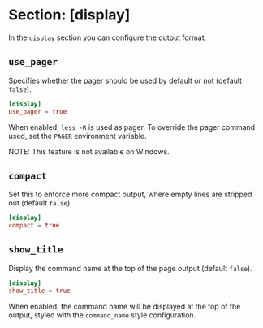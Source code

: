 # Section: \[display\]

In the `display` section you can configure the output format.

## `use_pager`

Specifies whether the pager should be used by default or not (default `false`).

```toml
[display]
use_pager = true
```

When enabled, `less -R` is used as pager. To override the pager command used,
set the `PAGER` environment variable.

NOTE: This feature is not available on Windows.

## `compact`

Set this to enforce more compact output, where empty lines are stripped out
(default `false`).

```toml
[display]
compact = true
```

## `show_title`

Display the command name at the top of the page output (default `false`).

```toml
[display]
show_title = true
```

When enabled, the command name will be displayed at the top of the output,
styled with the `command_name` style configuration.
